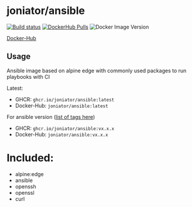 # joniator/ansible

[![Build status](https://img.shields.io/github/workflow/status/Joniator/docker-images/Docker/ansible)](https://github.com/Joniator/docker-ansible/actions/workflows/docker-publish.yml) 
[![DockerHub Pulls](https://img.shields.io/docker/pulls/joniator/ansible)](https://hub.docker.com/r/joniator/ansible)
![Docker Image Version](https://img.shields.io/docker/v/joniator/ansible)

[Docker-Hub](https://hub.docker.com/r/joniator/ansible)

## Usage
Ansible image based on alpine edge with commonly used packages to run playbooks with CI

Latest: 
* GHCR: `ghcr.io/joniator/ansible:latest` 
* Docker-Hub: `joniator/ansible:latest`

For ansible version ([list of tags here](https://github.com/Joniator/docker-images/pkgs/container/ansible))
* GHCR: `ghcr.io/joniator/ansible:vx.x.x` 
* Docker-Hub: `joniator/ansible:vx.x.x`

# Included:

* alpine:edge
* ansible
* openssh
* openssl
* curl
